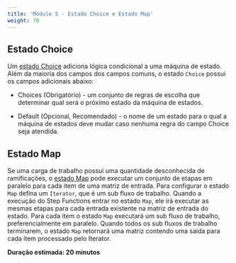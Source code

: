 ```yaml
---
title: 'Módule 5 - Estado Choice e Estado Map'
weight: 70
---
```


## Estado Choice
Um [estado Choice](https://docs.aws.amazon.com/step-functions/latest/dg/amazon-states-language-choice-state.html) adiciona lógica condicional a uma máquina de estado. Além da maioria dos campos dos campos comuns, o estado `Choice` possui os campos adicionais abaixo:

- Choices (Obrigatório) - um conjunto de regras de escolha que determinar qual será o próximo estado da máquina de estados.

- Default (Opcional, Recomendado) - o nome de um estado para o qual a máquina de estados deve mudar caso nenhuma regra do campo Choice seja atendida.

## Estado Map 
Se uma carga de trabalho possui uma quantidade desconhecida de ramificações, o [estado Map](https://docs.aws.amazon.com/step-functions/latest/dg/amazon-states-language-map-state.html) pode executar um conjunto de etapas em paralelo para cada item de uma matriz de entrada. Para configurar o estado `Map` defina um `Iterator`, que é um sub fluxo de trabalho. Quando a execução do Step Functions entrar no estado `Map`, ele irá executar as mesmas etapas para cada entrada existente na matriz de entrada do estado. Para cada item o estado `Map` executará um sub fluxo de trabalho, preferencialmente em paralelo. Quando todos os sub fluxos de trabalho terminarem, o estado `Map` retornará uma matriz contendo uma saída para cada item processado pelo Iterator.

**Duração estimada: 20 minutos**